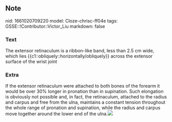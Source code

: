 ## Note
nid: 1661020709220
model: Cloze-chrisc-ff04e
tags: GSSE::!Contributor::Victor_Liu
markdown: false

### Text
The extensor retinaculum is a ribbon-like band, less than 2.5 cm wide, which lies {{c1::obliquely::horizontally/obliquely}} across the extensor surface of the wrist joint

### Extra
<div>If the extensor retinaculum were attached to both bones of the
forearm it would be over 30% longer in pronation than in
supination. Such elongation is obviously not possible and, in fact,
the retinaculum, attached to the radius and carpus and free from
the ulna, maintains a constant tension throughout the whole range
of pronation and supination, while the radius and carpus move
together around the lower end of the ulna.<img src= 
"paste-4a41cb8cdb1e84ee63bbd04525b3104ddbe95a8d.jpg"></div>
